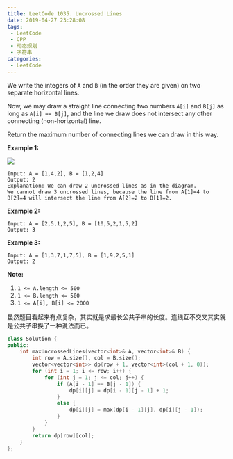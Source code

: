 ```yaml
---
title: LeetCode 1035. Uncrossed Lines
date: 2019-04-27 23:28:08
tags:
 - LeetCode
 - CPP
 - 动态规划
 - 字符串
categories:
 - LeetCode
---
```


We write the integers of `A` and `B` (in the order they are given) on two separate horizontal lines.

Now, we may draw a straight line connecting two numbers `A[i]` and `B[j]` as long as `A[i] == B[j]`, and the line we draw does not intersect any other connecting (non-horizontal) line.

Return the maximum number of connecting lines we can draw in this way.

**Example 1:**

![](https://assets.leetcode.com/uploads/2019/04/26/142.png)

```
Input: A = [1,4,2], B = [1,2,4]
Output: 2
Explanation: We can draw 2 uncrossed lines as in the diagram.
We cannot draw 3 uncrossed lines, because the line from A[1]=4 to B[2]=4 will intersect the line from A[2]=2 to B[1]=2.
```

**Example 2:**

```
Input: A = [2,5,1,2,5], B = [10,5,2,1,5,2]
Output: 3
```

**Example 3:**

```
Input: A = [1,3,7,1,7,5], B = [1,9,2,5,1]
Output: 2
```

**Note:**

1. `1 <= A.length <= 500`
2. `1 <= B.length <= 500`
3. `1 <= A[i], B[i] <= 2000`

<!-- more -->

虽然题目看起来有点复杂，其实就是求最长公共子串的长度。连线互不交叉其实就是公共子串换了一种说法而已。

```cpp
class Solution {
public:
    int maxUncrossedLines(vector<int>& A, vector<int>& B) {
        int row = A.size(), col = B.size();
        vector<vector<int>> dp(row + 1, vector<int>(col + 1, 0));
        for (int i = 1; i <= row; i++) {
            for (int j = 1; j <= col; j++) {
                if (A[i - 1] == B[j - 1]) {
                    dp[i][j] = dp[i - 1][j - 1] + 1;
                }
                else {
                    dp[i][j] = max(dp[i - 1][j], dp[i][j - 1]);
                }
            }
        }
        return dp[row][col];
    }
};
```

